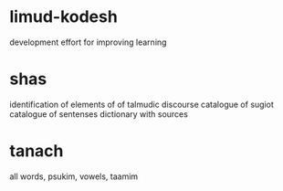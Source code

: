 # limud-kodesh
development effort for improving learning

# shas
identification of elements of of talmudic discourse
catalogue of sugiot
catalogue of sentenses 
dictionary with sources

# tanach
all words, psukim, vowels, taamim
